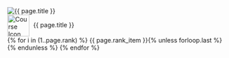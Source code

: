 <div class="course-header">
    <img src="{{ page.header.teaser }}" alt="{{ page.title }}">
    <div class="course-header-overlay" style="background:
        linear-gradient(
            to top, 
            {{ page.card_color | default: '#000' }}CC,  /* Semi-transparent, using hexadecimal alpha */
            {{ page.card_color | default: '#000' }}00 30%  /* Transparent, using hexadecimal alpha */
        ),
        linear-gradient(
            to right,
            {{ page.card_color | default: '#000' }}CC,  /* Semi-transparent, using hexadecimal alpha */
            {{ page.card_color | default: '#000' }}00 30%  /* Transparent, using hexadecimal alpha */
        );">
    </div>
    <div class="course-info">
        <div class="course-title" style="color: {{ page.text_color }};">
            <img src="{{ page.icon }}" alt="Course Icon" style="width: 50px; height: 50px; vertical-align: middle; margin-right: 5px;">
            {{ page.title }}
        </div>
        <div class="course-rank">
            {% for i in (1..page.rank) %}
                {{ page.rank_item }}{% unless forloop.last %} {% endunless %}
            {% endfor %}
        </div>
    </div>
</div>
<br>
